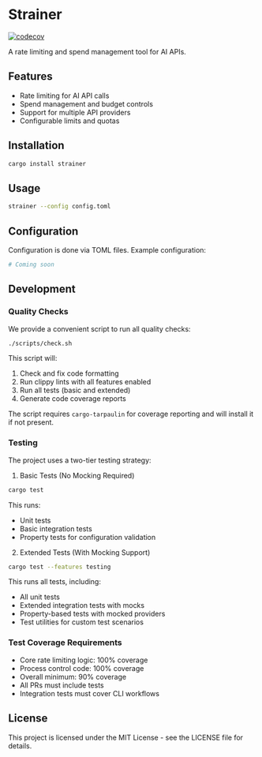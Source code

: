 # Strainer

[![codecov](https://codecov.io/gh/utensils/strainer/branch/main/graph/badge.svg)](https://codecov.io/gh/utensils/strainer)

A rate limiting and spend management tool for AI APIs.

## Features

- Rate limiting for AI API calls
- Spend management and budget controls
- Support for multiple API providers
- Configurable limits and quotas

## Installation

```bash
cargo install strainer
```

## Usage

```bash
strainer --config config.toml
```

## Configuration

Configuration is done via TOML files. Example configuration:

```toml
# Coming soon
```

## Development

### Quality Checks

We provide a convenient script to run all quality checks:

```bash
./scripts/check.sh
```

This script will:
1. Check and fix code formatting
2. Run clippy lints with all features enabled
3. Run all tests (basic and extended)
4. Generate code coverage reports

The script requires `cargo-tarpaulin` for coverage reporting and will install it if not present.

### Testing

The project uses a two-tier testing strategy:

1. Basic Tests (No Mocking Required)
```bash
cargo test
```
This runs:
- Unit tests
- Basic integration tests
- Property tests for configuration validation

2. Extended Tests (With Mocking Support)
```bash
cargo test --features testing
```
This runs all tests, including:
- All unit tests
- Extended integration tests with mocks
- Property-based tests with mocked providers
- Test utilities for custom test scenarios

### Test Coverage Requirements

- Core rate limiting logic: 100% coverage
- Process control code: 100% coverage
- Overall minimum: 90% coverage
- All PRs must include tests
- Integration tests must cover CLI workflows

## License

This project is licensed under the MIT License - see the LICENSE file for details.